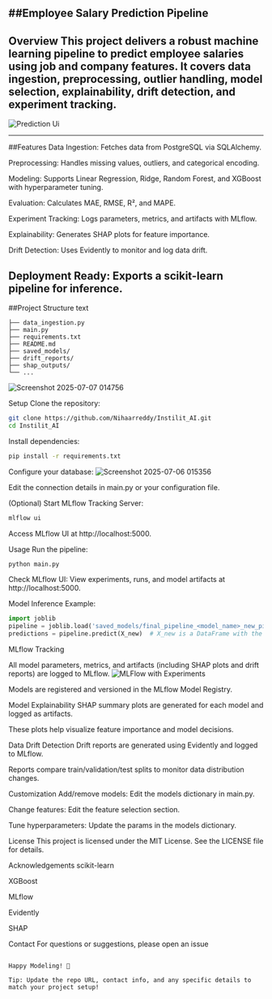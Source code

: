 ##Employee Salary Prediction Pipeline
---
Overview
This project delivers a robust machine learning pipeline to predict employee salaries using job and company features.
It covers data ingestion, preprocessing, outlier handling, model selection, explainability, drift detection, and experiment tracking.
---
![Prediction Ui](https://github.com/user-attachments/assets/0cf5e97d-65a9-4d3e-a42d-7a4bead14f2d)

---
##Features
Data Ingestion: Fetches data from PostgreSQL via SQLAlchemy.

Preprocessing: Handles missing values, outliers, and categorical encoding.

Modeling: Supports Linear Regression, Ridge, Random Forest, and XGBoost with hyperparameter tuning.

Evaluation: Calculates MAE, RMSE, R², and MAPE.

Experiment Tracking: Logs parameters, metrics, and artifacts with MLflow.

Explainability: Generates SHAP plots for feature importance.

Drift Detection: Uses Evidently to monitor and log data drift.

Deployment Ready: Exports a scikit-learn pipeline for inference.
---
##Project Structure
text
```.
├── data_ingestion.py
├── main.py
├── requirements.txt
├── README.md
├── saved_models/
├── drift_reports/
├── shap_outputs/
└── ...
```

![Screenshot 2025-07-07 014756](https://github.com/user-attachments/assets/b389e78f-cb3c-41d3-9a61-0f4ac132e999)

Setup
Clone the repository:

```bash
git clone https://github.com/Nihaarreddy/Instilit_AI.git
cd Instilit_AI
```
Install dependencies:

```bash
pip install -r requirements.txt
```
Configure your database:
![Screenshot 2025-07-06 015356](https://github.com/user-attachments/assets/a030a7f8-b656-4128-8854-0097a17ea3d5)



Edit the connection details in main.py or your configuration file.

(Optional) Start MLflow Tracking Server:

```bash
mlflow ui
```
Access MLflow UI at http://localhost:5000.

Usage
Run the pipeline:

```bash
python main.py
```
Check MLflow UI:
View experiments, runs, and model artifacts at http://localhost:5000.

Model Inference Example:

```python
import joblib
pipeline = joblib.load('saved_models/final_pipeline_<model_name>_new_pipeline.pkl')
predictions = pipeline.predict(X_new)  # X_new is a DataFrame with the same columns as training
```
MLflow Tracking

All model parameters, metrics, and artifacts (including SHAP plots and drift reports) are logged to MLflow.
![MLFlow with Experiments](https://github.com/user-attachments/assets/e0bf2751-1c31-4308-89eb-90f09a3a14dc)


Models are registered and versioned in the MLflow Model Registry.


Model Explainability
SHAP summary plots are generated for each model and logged as artifacts.

These plots help visualize feature importance and model decisions.

Data Drift Detection
Drift reports are generated using Evidently and logged to MLflow.

Reports compare train/validation/test splits to monitor data distribution changes.

Customization
Add/remove models: Edit the models dictionary in main.py.

Change features: Edit the feature selection section.

Tune hyperparameters: Update the params in the models dictionary.




License
This project is licensed under the MIT License. See the LICENSE file for details.

Acknowledgements
scikit-learn

XGBoost

MLflow

Evidently

SHAP

Contact
For questions or suggestions, please open an issue
```

Happy Modeling! 🚀

Tip: Update the repo URL, contact info, and any specific details to match your project setup!


